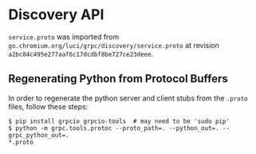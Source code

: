 # Discovery API

`service.proto` was imported from 
`go.chromium.org/luci/grpc/discovery/service.proto` at revision
`a2bc84c495e277aaf6c17dcdbf8be727ce23deee`.

## Regenerating Python from Protocol Buffers

In order to regenerate the python server and client stubs from the `.proto`
files, follow these steps:

```
$ pip install grpcio grpcio-tools  # may need to be 'sudo pip'
$ python -m grpc.tools.protoc --proto_path=. --python_out=. --grpc_python_out=.
*.proto
```
